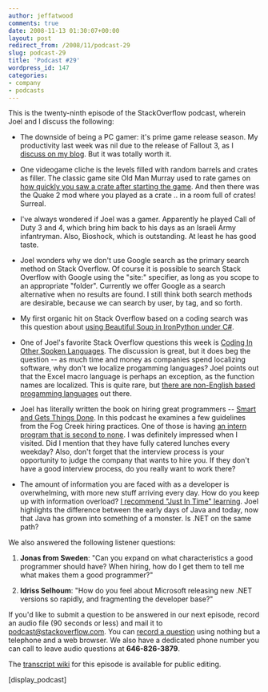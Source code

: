 ```yaml
---
author: jeffatwood
comments: true
date: 2008-11-13 01:30:07+00:00
layout: post
redirect_from: /2008/11/podcast-29
slug: podcast-29
title: 'Podcast #29'
wordpress_id: 147
categories:
- company
- podcasts
---
```


This is the twenty-ninth episode of the StackOverflow podcast, wherein Joel and I discuss the following:






  * The downside of being a PC gamer: it's prime game release season. My productivity last week was nil due to the release of Fallout 3, as I [discuss on my blog](http://www.codinghorror.com/blog/archives/001185.html). But it was totally worth it.  



  * One videogame cliche is the levels filled with random barrels and crates as filler. The classic game site Old Man Murray used to rate games on [how quickly you saw a crate after starting the game](http://www.oldmanmurray.com/features/40.html). And then there was the Quake 2 mod where you played as a crate .. in a room full of crates! Surreal.


  * I've always wondered if Joel was a gamer. Apparently he played Call of Duty 3 and 4, which bring him back to his days as an Israeli Army infantryman. Also, Bioshock, which is outstanding. At least he has good taste. 


  * Joel wonders why we don't use Google search as the primary search method on Stack Overflow. Of course it is possible to search Stack Overflow with Google using the "site:" specifier, as long as you scope to an appropriate "folder". Currently we offer Google as a search alternative when no results are found. I still think both search methods are desirable, because we can search by user, by tag, and so forth.


  * My first organic hit on Stack Overflow based on a coding search was this question about [using Beautiful Soup in IronPython under C#](http://stackoverflow.com/questions/118654/iron-python-beautiful-soup-win32-app).


  * One of Joel's favorite Stack Overflow questions this week is [Coding In Other Spoken Languages](http://stackoverflow.com/questions/202723/coding-in-other-spoken-languages). The discussion is great, but it does beg the question -- as much time and money as companies spend localizing software, why don't we localize progamming languages? Joel points out that the Excel macro language is perhaps an exception, as the function names are localized. This is quite rare, but [there are non-English based progamming languages](http://en.wikipedia.org/wiki/Non-English-based_programming_languages) out there.


  * Joel has literally written the book on hiring great programmers -- [Smart and Gets Things Done](http://www.amazon.com/dp/1590598385/?tag=codinghorror-20). In this podcast he examines a few guidelines from the Fog Creek hiring practices. One of those is having [an intern program that is second to none](http://www.fogcreek.com/jobs/summerintern.html). I was definitely impressed when I visited. Did I mention that they have fully catered lunches every weekday? Also, don't forget that the interview process is your opportunity to judge the company that wants to hire you. If they don't have a good interview process, do you really want to work there?


  * The amount of information you are faced with as a developer is overwhelming, with more new stuff arriving every day. How do you keep up with information overload? [I recommend "Just In Time" learning](http://www.codinghorror.com/blog/archives/000575.html). Joel highlights the difference between the early days of Java and today, now that Java has grown into something of a monster. Is .NET on the same path?  






We also answered the following listener questions:






  1. **Jonas from Sweden**: "Can you expand on what characteristics a good programmer should have? When hiring, how do I get them to tell me what makes them a good programmer?"



  2. **Idriss Selhoum**: "How do you feel about Microsoft releasing new .NET versions so rapidly, and fragmenting the developer base?"






If you'd like to submit a question to be answered in our next episode, record an audio file (90 seconds or less) and mail it to [podcast@stackoverflow.com](mailto:podcast@stackoverflow.com). You can [record a question](http://blog.stackoverflow.com/index.php/2008/05/recording-podcast-questions-using-your-telephone/) using nothing but a telephone and a web browser. We also have a dedicated phone number you can call to leave audio questions at **646-826-3879**.






The [transcript wiki](https://stackoverflow.fogbugz.com/default.asp?pg=pgWiki&command=view&ixWikiPage=25973) for this episode is available for public editing.




[display_podcast]
